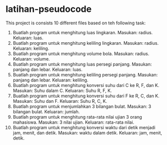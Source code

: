 # latihan-pseudocode

This project is consists 10 different files based on teh following task:
1. Buatlah program untuk menghitung luas lingkaran. Masukan: radius. Keluaran: luas.
2. Buatlah program untuk menghitung keliling lingkaran. Masukan: radius. Keluaran: keliling.
3. Buatlah program untuk menghitung volume bola. Masukan: radius. Keluaran: volume.
4. Buatlah program untuk menghitung luas persegi panjang. Masukan: panjang dan lebar. Keluaran: luas.
5. Buatlah program untuk menghitung keliling persegi panjang. Masukan: panjang dan lebar. Keluaran: keliling.
6. Buatlah program untuk menghitung konversi suhu dari C ke R, F, dan K. Masukan: Suhu dalam C. Keluaran: Suhu R, F, K.
7. Buatlah program untuk menghitung konversi suhu dari F ke R, C, dan K. Masukan: Suhu dan F. Keluaran: Suhu R, C, K.
8. Buatlah program untuk menjumlahkan 3 bilangan bulat. Masukan: 3 bilangan bulat. Keluaran: jumlah.
9. Buatlah program untuk menghitung rata-rata nilai ujian 3 orang mahasiswa. Masukan: 3 nilai ujian. Keluaran: rata-rata nilai.
10. Buatlah program untuk menghitung konversi waktu dari detik menjadi jam, menit, dan detik. Masukan: waktu dalam detik. Keluaran: jam, menit, detik. 
